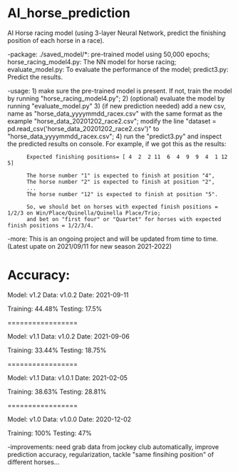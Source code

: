 # AI_horse_prediction

 AI Horse racing model (using 3-layer Neural Network, predict the finishing position of each horse in a race).

  -package: 
          ./saved_model/*: pre-trained model using 50,000 epochs;
          horse_racing_model4.py: The NN model for horse racing;
          evaluate_model.py: To evaluate the performance of the model; 
          predict3.py: Predict the results.

  -usage: 
          1) make sure the pre-trained model is present. If not, train the model by running "horse_racing_model4.py";
          2) (optional) evaluate the model by running "evaluate_model.py"
          3) (if new prediction needed) add a new csv, name as "horse_data_yyyymmdd_racex.csv" with the same format as the example "horse_data_20201202_race2.csv";
          modify the line "dataset = pd.read_csv('horse_data_20201202_race2.csv')" to "horse_data_yyyymmdd_racex.csv";
          4) run the "predict3.py" and inspect the predicted results on console. For example, if we got this as the results:
          
          Expected finishing positions= [ 4  2  2 11  6  4  9  9  4  1 12  5]
          
          The horse number "1" is expected to finish at position "4",
          The horse number "2" is expected to finish at position "2",
          ...
          The horse number "12" is expected to finish at position "5".
          
          So, we should bet on horses with expected finish positions = 1/2/3 on Win/Place/Quinella/Quinella Place/Trio; 
          and bet on "first four" or "Quartet" for horses with expected finish positions = 1/2/3/4.
          
  -more:
          This is an ongoing project and will be updated from time to time. (Latest upate on 2021/09/11 for new season 2021-2022)

Accuracy:
=================
Model: v1.2
Data: v1.0.2
Date: 2021-09-11

Training: 44.48%
Testing: 17.5%

=================


Model: v1.1
Data: v1.0.2
Date: 2021-09-06

Training: 33.44%
Testing: 18.75%

=================


Model: v1.1
Data: v1.0.1
Date: 2021-02-05

Training: 38.63%
Testing: 28.81%

=================


Model: v1.0
Data: v1.0.0
Date: 2020-12-02

Training: 100%
Testing: 47%


  -improvements: need grab data from jockey club automatically, improve prediction accuracy, regularization, tackle "same finsihing position" of different horses...
